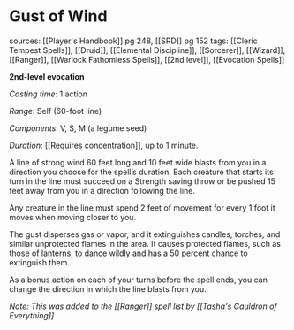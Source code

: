 # Gust of Wind
sources: [[Player's Handbook]] pg 248, [[SRD]] pg 152
tags: [[Cleric Tempest Spells]], [[Druid]], [[Elemental Discipline]], [[Sorcerer]], [[Wizard]], [[Ranger]], [[Warlock Fathomless Spells]], [[2nd level]], [[Evocation Spells]]

**2nd-level evocation**

*Casting time*: 1 action

*Range*: Self (60-foot line)

*Components*: V, S, M (a legume seed)

*Duration*: [[Requires concentration]], up to 1 minute.

A line of strong wind 60 feet long and 10 feet wide blasts from you in a direction you choose for the spell’s duration. Each creature that starts its turn in the line must succeed on a Strength saving throw or be pushed 15 feet away from you in a direction following the line.

Any creature in the line must spend 2 feet of movement for every 1 foot it moves when moving closer to you.

The gust disperses gas or vapor, and it extinguishes candles, torches, and similar unprotected flames in the area. It causes protected flames, such as those of lanterns, to dance wildly and has a 50 percent chance to extinguish them.

As a bonus action on each of your turns before the spell ends, you can change the direction in which the line blasts from you.

*Note: This was added to the [[Ranger]] spell list by [[Tasha's Cauldron of Everything]]*